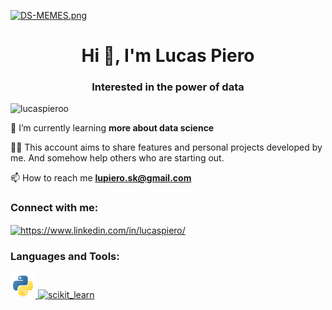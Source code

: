
[![DS-MEMES.png](https://i.postimg.cc/TYSCL9Zw/DS-MEMES.png)](https://postimg.cc/8jRhxhkQ)
<h1 align="center">Hi 👋, I'm Lucas Piero</h1>
<h3 align="center">Interested in the power of data</h3>

<p align="left"> <img src="https://komarev.com/ghpvc/?username=lucaspieroo&label=Profile%20views&color=0e75b6&style=flat" alt="lucaspieroo" /> </p>

 🌱 I’m currently learning **more about data science**

 👨‍🏫 This account aims to share features and personal projects developed by me. And somehow help others who are starting out.

 📫 How to reach me **lupiero.sk@gmail.com**

<h3 align="left">Connect with me:</h3>
<p align="left">
<a href="https://linkedin.com/in/https://www.linkedin.com/in/lucaspiero/" target="blank"><img align="center" src="https://raw.githubusercontent.com/rahuldkjain/github-profile-readme-generator/master/src/images/icons/Social/linked-in-alt.svg" alt="https://www.linkedin.com/in/lucaspiero/" height="30" width="40" /></a>
</p>

<h3 align="left">Languages and Tools:</h3>
<p align="left"> <a href="https://www.python.org" target="_blank" rel="noreferrer"> <img src="https://raw.githubusercontent.com/devicons/devicon/master/icons/python/python-original.svg" alt="python" width="40" height="40"/> </a> <a href="https://scikit-learn.org/" target="_blank" rel="noreferrer"> <img src="https://upload.wikimedia.org/wikipedia/commons/0/05/Scikit_learn_logo_small.svg" alt="scikit_learn" width="40" height="40"/> </a> </p>
